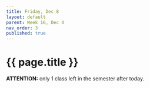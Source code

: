 ```yaml
---
title: Friday, Dec 8
layout: default
parent: Week 16, Dec 4
nav_order: 3
published: true
---
```


# {{ page.title }}

**ATTENTION:** only 1 class left in the semester after today.

